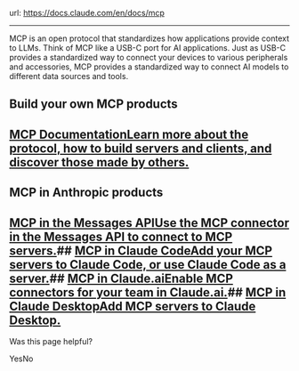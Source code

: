 url: https://docs.claude.com/en/docs/mcp

---

MCP is an open protocol that standardizes how applications provide context to LLMs. Think of MCP like a USB-C port for AI applications. Just as USB-C provides a standardized way to connect your devices to various peripherals and accessories, MCP provides a standardized way to connect AI models to different data sources and tools.

## Build your own MCP products

## [MCP DocumentationLearn more about the protocol, how to build servers and clients, and discover those made by others.](https://modelcontextprotocol.io)

## MCP in Anthropic products

## [MCP in the Messages APIUse the MCP connector in the Messages API to connect to MCP servers.](/en/docs/agents-and-tools/mcp-connector)## [MCP in Claude CodeAdd your MCP servers to Claude Code, or use Claude Code as a server.](/en/docs/claude-code/mcp)## [MCP in Claude.aiEnable MCP connectors for your team in Claude.ai.](https://support.claude.com/en/articles/11175166-getting-started-with-custom-connectors-using-remote-mcp)## [MCP in Claude DesktopAdd MCP servers to Claude Desktop.](https://support.claude.com/en/articles/10949351-getting-started-with-local-mcp-servers-on-claude-desktop)

Was this page helpful?

YesNo
